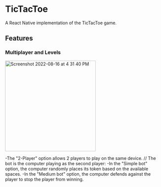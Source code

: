 # TicTacToe
A React Native implementation of the TicTacToe game. 

## Features

### Multiplayer and Levels
<img width="293" alt="Screenshot 2022-08-16 at 4 31 40 PM" src="https://user-images.githubusercontent.com/63542508/184864151-7183d8b1-bbc8-4331-a95c-65ee5758971d.png">

-The "2-Player" option allows 2 players to play on the same device. //
The bot is the computer playing as the second player:
-In the "Simple bot" option, the computer randomly places its token based on the available spaces. 
-In the "Medium bot" option, the computer defends against the player to stop the player from winning. 
